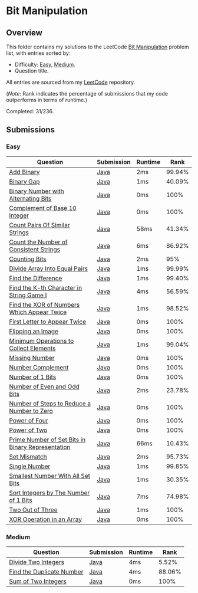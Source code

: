 # Bit Manipulation

## Overview
This folder contains my solutions to the LeetCode [Bit Manipulation](https://leetcode.com/problem-list/bit-manipulation/) problem list,
with entries sorted by:
- Difficulty: [Easy](#easy), [Medium](#medium).
- Question title.

All entries are sourced from my [LeetCode](https://github.com/shumarb/leetcode) repository.

(*Note*: Rank indicates the percentage of submissions that my code outperforms in terms of runtime.)

Completed: 31/236.

## Submissions
### Easy
| Question                                                                                                                                          | Submission                                                                                                             | Runtime | Rank   |
|---------------------------------------------------------------------------------------------------------------------------------------------------|------------------------------------------------------------------------------------------------------------------------|---------|--------|
| [Add Binary](https://leetcode.com/problems/add-binary/description/)                                                                               | [Java](https://github.com/shumarb/leetcode/blob/main/submissions/java/AddBinary.java)                                  | 2ms     | 99.94% |
| [Binary Gap](https://leetcode.com/problems/binary-gap/description/)                                                                               | [Java](https://github.com/shumarb/leetcode/blob/main/submissions/java/BinaryGap.java)                                  | 1ms     | 40.09% |
| [Binary Number with Alternating Bits](https://leetcode.com/problems/binary-number-with-alternating-bits/description/)                             | [Java](https://github.com/shumarb/leetcode/blob/main/submissions/java/BinaryNumberWithAlternatingBits.java)            | 0ms     | 100%   |
| [Complement of Base 10 Integer](https://leetcode.com/problems/complement-of-base-10-integer/description/)                                         | [Java](https://github.com/shumarb/leetcode/blob/main/submissions/java/ComplementOfBase10Integer.java)                  | 0ms     | 100%   |
| [Count Pairs Of Similar Strings](https://leetcode.com/problems/count-pairs-of-similar-strings/description/)                                       | [Java](https://github.com/shumarb/leetcode/blob/main/submissions/java/CountPairsOfSimilarStrings.java)                 | 58ms    | 41.34% |
| [Count the Number of Consistent Strings](https://leetcode.com/problems/count-the-number-of-consistent-strings/description/)                       | [Java](https://github.com/shumarb/leetcode/blob/main/submissions/java/CountTheNumberOfConsistentStrings.java)          | 6ms     | 86.92% |
| [Counting Bits](https://leetcode.com/problems/counting-bits/description/)                                                                         | [Java](https://github.com/shumarb/leetcode/blob/main/submissions/java/CountingBits.java)                               | 2ms     | 95%    |
| [Divide Array Into Equal Pairs](https://leetcode.com/problems/divide-array-into-equal-pairs/description/)                                         | [Java](https://github.com/shumarb/leetcode/blob/main/submissions/java/DivideArrayIntoEqualPairs.java)                  | 1ms     | 99.99% |
| [Find the Difference](https://leetcode.com/problems/find-the-difference/description/)                                                             | [Java](https://github.com/shumarb/leetcode/blob/main/submissions/java/FindTheDifference.java)                          | 1ms     | 99.40% |
| [Find the K-th Character in String Game I](https://leetcode.com/problems/find-the-k-th-character-in-string-game-i/description/)                   | [Java](https://github.com/shumarb/leetcode/blob/main/submissions/java/FindTheKthCharacterInStringGameOne.java)         | 4ms     | 56.59% |
| [Find the XOR of Numbers Which Appear Twice](https://leetcode.com/problems/find-the-xor-of-numbers-which-appear-twice/description/)               | [Java](https://github.com/shumarb/leetcode/blob/main/submissions/java/FindTheXOROfNumbersWhichAppearTwice.java)        | 1ms     | 98.52% |
| [First Letter to Appear Twice](https://leetcode.com/problems/first-letter-to-appear-twice/description/)                                           | [Java](https://github.com/shumarb/leetcode/blob/main/submissions/java/FirstLetterToAppearTwice.java)                   | 0ms     | 100%   |
| [Flipping an Image](https://leetcode.com/problems/flipping-an-image/description)                                                                  | [Java](https://github.com/shumarb/leetcode/blob/main/submissions/java/FlippingAnImage.java)                            | 0ms     | 100%   |
| [Minimum Operations to Collect Elements](https://leetcode.com/problems/minimum-operations-to-collect-elements/description/)                       | [Java](https://github.com/shumarb/leetcode/blob/main/submissions/java/MinimumOperationsToCollectElements.java)         | 1ms     | 99.04% |
| [Missing Number](https://leetcode.com/problems/missing-number/description/)                                                                       | [Java](https://github.com/shumarb/leetcode/blob/main/submissions/java/MissingNumber.java)                              | 0ms     | 100%   |
| [Number Complement](https://leetcode.com/problems/number-complement/description/)                                                                 | [Java](https://github.com/shumarb/leetcode/blob/main/submissions/java/NumberComplement.java)                           | 0ms     | 100%   |
| [Number of 1 Bits](https://leetcode.com/problems/number-of-1-bits/description/)                                                                   | [Java](https://github.com/shumarb/leetcode/blob/main/submissions/java/NumberOf1Bits.java)                              | 0ms     | 100%   |
| [Number of Even and Odd Bits](https://leetcode.com/problems/number-of-even-and-odd-bits/description/)                                             | [Java](https://github.com/shumarb/leetcode/blob/main/submissions/java/NumberOfEvenAndOddBits.java)                     | 2ms     | 23.78% |
| [Number of Steps to Reduce a Number to Zero](https://leetcode.com/problems/number-of-steps-to-reduce-a-number-to-zero/description/)               | [Java](https://github.com/shumarb/leetcode/blob/main/submissions/java/NumberOfStepsToReduceANumberToZero.java)         | 0ms     | 100%   |
| [Power of Four](https://leetcode.com/problems/power-of-four/description/)                                                                         | [Java](https://github.com/shumarb/leetcode/blob/main/submissions/java/PowerOfFour.java)                                | 0ms     | 100%   |
| [Power of Two](https://leetcode.com/problems/power-of-two/description/)                                                                           | [Java](https://github.com/shumarb/leetcode/blob/main/submissions/java/PowerOfTwo.java)                                 | 0ms     | 100%   |
| [Prime Number of Set Bits in Binary Representation](https://leetcode.com/problems/prime-number-of-set-bits-in-binary-representation/description/) | [Java](https://github.com/shumarb/leetcode/blob/main/submissions/java/PrimeNumberOfSetBitsInBinaryRepresentation.java) | 66ms    | 10.43% |
| [Set Mismatch](https://leetcode.com/problems/set-mismatch/description/)                                                                           | [Java](https://github.com/shumarb/leetcode/blob/main/submissions/java/SetMismatch.java)                                | 2ms     | 95.73% |
| [Single Number](https://leetcode.com/problems/single-number/description/)                                                                         | [Java](https://github.com/shumarb/leetcode/blob/main/submissions/java/SingleNumber.java)                               | 1ms     | 99.85% |
| [Smallest Number With All Set Bits](https://leetcode.com/problems/smallest-number-with-all-set-bits/description/)                                 | [Java](https://github.com/shumarb/leetcode/blob/main/submissions/java/SmallestNumberWithAllSetBits.java)               | 1ms     | 30.35% |
| [Sort Integers by The Number of 1 Bits](https://leetcode.com/problems/sort-integers-by-the-number-of-1-bits/description/)                         | [Java](https://github.com/shumarb/leetcode/blob/main/submissions/java/SortIntegersByTheNumberOf1Bits.java)             | 7ms     | 74.98% |
| [Two Out of Three](https://leetcode.com/problems/two-out-of-three/description/)                                                                   | [Java](https://github.com/shumarb/leetcode/blob/main/submissions/java/TwoOutOfThree.java)                              | 1ms     | 100%   |
| [XOR Operation in an Array](https://leetcode.com/problems/xor-operation-in-an-array/description/)                                                 | [Java](https://github.com/shumarb/leetcode/blob/main/submissions/java/XorOperationInAnArray.java)                      | 0ms     | 100%   |

### Medium
| Question                                                                                                                               | Submission                                                                                                      | Runtime | Rank   |
|----------------------------------------------------------------------------------------------------------------------------------------|-----------------------------------------------------------------------------------------------------------------|---------|--------|
| [Divide Two Integers](https://leetcode.com/problems/divide-two-integers/description/)                                                  | [Java](https://github.com/shumarb/leetcode/blob/main/submissions/java/DivideTwoIntegers.java)                   | 4ms     | 5.52%  |
| [Find the Duplicate Number](https://leetcode.com/problems/find-the-duplicate-number/description/)                                      | [Java](https://github.com/shumarb/leetcode/blob/main/submissions/java/FindTheDuplicateNumber.java)              | 4ms     | 88.06% |
| [Sum of Two Integers](https://leetcode.com/problems/sum-of-two-integers/description/)                                                  | [Java](https://github.com/shumarb/leetcode/blob/main/submissions/java/SumOfTwoIntegers.java)                    | 0ms     | 100%   |
